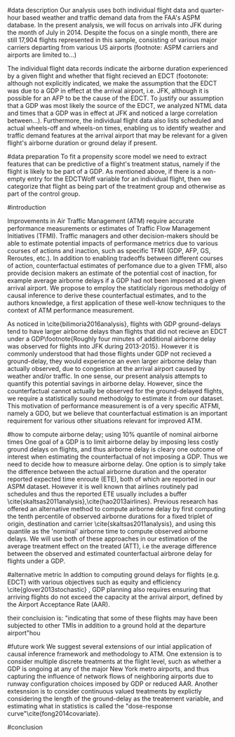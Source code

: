#data description
Our analysis uses both individual flight data and quarter-hour based weather and traffic demand data from the FAA's ASPM database.  In the present analysis, we will focus on arrivals into JFK during the month of July in 2014.  Despite the focus on a single month, there are still 17,904 flights represented in this sample, consisting of various major carriers departing from various US airports (footnote: ASPM carriers and airports are limited to...)

The individual flight data records indicate the airborne duration experienced by a given flight and whether that flight recieved an EDCT (footonote: although not explicitly indicated, we make the assumption that the EDCT was due to a GDP in effect at the arrival airport, i.e. JFK, although it is possible for an AFP to be the cause of the EDCT.  To justify our assumption that a GDP was most likely the source of the EDCT, we analyzed NTML data and times that a GDP was in effect at JFK and noticed a large correlation between...).  Furthermore, the individual flight data also lists scheduled and actual wheels-off and wheels-on times, enabling us to identify weather and traffic demand features at the arrival airport that may be relevant for a given flight's airborne duration or ground delay if present.

#data preparation
To fit a propensity score model we need to extract features that can be predictive of a flight's treatment status, namely if the flight is likely to be part of a GDP.  As mentioned above, if there is a non-empty entry for the EDCTWoff variable for an individual flight, then we categorize that flight as being part of the treatment group and otherwise as part of the control group.  



#introduction

Improvements in Air Traffic Management (ATM) require accurate performance measurements or estimates of Traffic Flow Management Initiatives (TFMI).  Traffic managers and other decision-makers should be able to estimate potential impacts of performance metrics due to various courses of actions and inaction, such as specific TFMI (GDP, AFP, GS, Reroutes, etc.).  In addition to enabling tradeoffs between different courses of action, counterfactual estimates of perfomance due to a given TFMI,  also provide decision makers an estimate of the potential cost of inaction, for example average airborne delays if a GDP had not been imposed at a given arrival airport.  We propose to employ the statiticlaly rigorous methodolgy of causal inference to derive these counterfactual estimates, and to the authors knowledge, a first application of these well-know techniques to the context of ATM performance measurement.   

As noticed in \cite{bilimoria2016analysis}, flights with GDP ground-delays tend to have larger airborne delays than flights that did not recieve an EDCT under a GDP\footnote{Roughly four minutes of additional airborne delay was observed for flights into JFK during 2013-2015}.  However it is commonly understood that had those flights under GDP not recieved a ground-delay, they would experience an even larger airborne delay than actually observed, due to congestion at the arrival airport caused by weather and/or traffic.  In one sense, our present analysis attempts to quantify this potential savings in airborne delay.  However, since the counterfactual cannot actually be observed for the ground-delayed flights, we require a statistically sound methodolgy to estimate it from our dataset.  This motivation of performance measurement is of a very specific ATFMI, namely a GDO, but we believe that counterfactual estimation is an important requirement for various other situations relevant for improved ATM.





#how to compute airborne delay; using 10% quantile of nominal airborne times
One goal of a GDP is to limit airborne delay by imposing less costly ground delays on flights, and thus airborne delay is cleary one outcome of interest when estimating the counterfactual of not imposing a GDP.  Thus we need to decide how to measure airborne delay.  One option is to simply take the difference between the actual airborne duration and the operator reported expected time enroute (ETE), both of which are reported in our ASPM dataset.  However it is well known that airlines routinely pad schedules and thus the reported ETE usually includes a buffer \cite{skaltsas2011analysis},\cite{hao2013airlines}.  Previous research has offered an alternative method to compute airborne delay by first computing the tenth percentile of observed airborne durations for a fixed triplet of origin, destination and carrier \cite{skaltsas2011analysis}, and using this quantile as the 'nominal' airborne time to compute observed airborne delays.  We will use both of these approaches in our estimation of the average treatment effect on the treated (ATT), i.e the average difference between the observed and estimated counterfactual airbrone delay for flights under a GDP. 

#alternative metric
In addtion to computing ground delays for flights (e.g. EDCT) with various objectives such as equity and efficiency \cite{glover2013stochastic} , GDP planning also requires ensuring that arriving flights do not exceed the capacity at the arrival airport, defined by the Airport Acceptance Rate (AAR).

their concluision is: 
"indicating that some of these flights may have been subjected to other TMIs in addition to a ground hold at the departure airport"hou

#future work
We suggest several extensions of our intial application of causal inference framework and methodology to ATM.  One extension is to consider multiple discrete treatments at the flight level, such as whether a GDP is ongoing at any of the major New York metro airports, and thus capturing the influence of network flows of neighboring airports due to runway configuration choices imposed by GDP or reduced AAR.  Another extesnsion is to consider continuous valued treatments by explictly considering the length of the ground-delay as the treatement variable, and estimating what in statistics is called the "dose-response curve"\cite{fong2014covariate}.  

#conclusion


